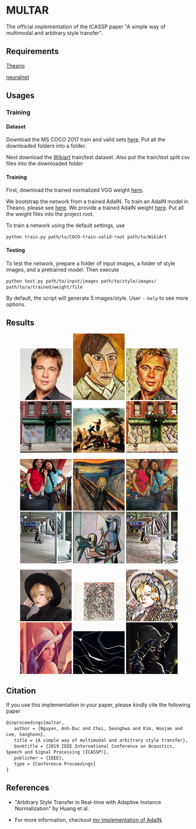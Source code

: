 # MULTAR

The official implementation of the ICASSP paper "A simple way of multimodal and arbitrary style transfer".

## Requirements

[Theano](http://deeplearning.net/software/theano/index.html)

[neuralnet](https://github.com/justanhduc/neuralnet)

## Usages

### Training
#### Dataset

Download the MS COCO 2017 train and valid sets [here](http://cocodataset.org/#download).
Put all the downloaded folders into a folder.
 
Next download the [Wikiart](https://www.kaggle.com/c/painter-by-numbers) train/test dataset.
Also put the train/test split csv files into the downloaded folder


#### Training

First, download the trained normalized VGG weight [here](https://github.com/ftokarev/tf-vgg-weights/raw/master/vgg19_weights_normalized.h5). 

We bootstrap the network from a trained AdaIN.
To train an AdaIN model in Theano, please see [here](https://github.com/justanhduc/AdaIN).
We provide a trained AdaIN weight [here](https://yonsei-my.sharepoint.com/:u:/g/personal/adnguyen_o365_yonsei_ac_kr/EQTNxXHb4h9Em2HE_OB-rggBmaAHeBD8yjYnwowTVDXpXQ?e=yoWBev).
Put all the weight files into the project root.

To train a network using the default settings, use

```
python train.py path/to/COCO-train-valid-root path/to/WikiArt
```

#### Testing

To test the network, prepare a folder of input images, a folder of style images, and a pretrained model.
Then execute

```
python test.py path/to/input/images path/to/style/images/ path/to/a/trained/weight/file
```

By default, the script will generate 5 images/style. User ```--help``` to see more options.

## Results

<p align='center'>
  <img src='samples/brad_pitt.jpg' width="140px">
  <img src='samples/picasso_self_portrait.jpg' width="140px">
  <img src='samples/brad_pitt_picasso_self_portrait.gif' width="140px">
  <img src='samples/000000008899_cropped.jpg' width="140px">
  <img src='samples/francisco-goya_the-kite-1778.jpg' width="140px">
  <img src='samples/000000008899_francisco-goya_the-kite-1778.gif' width="140px">
</p>

<p align='center'>
  <img src='samples/000000011699_cropped.jpg' width="140px">
  <img src='samples/scream.jpg' width="140px">
  <img src='samples/000000011699_scream.gif' width="140px">
  <img src='samples/000000012280_cropped.jpg' width="140px">
  <img src='samples/still_life_with_skull.jpg' width="140px">
  <img src='samples/000000012280_still_life_with_skull.gif' width="140px">
</p>

<p align='center'>
  <img src='samples/gianghi_cropped.jpg' width="140px">
  <img src='samples/brice-marden_letter-with-red-2009.jpg' width="140px">
  <img src='samples/gianghi_brice-marden_letter-with-red-2009.gif' width="140px">
  <img src='samples/lenna.jpg' width="140px">
  <img src='samples/en_campo_gris.jpg', width="140px">
  <img src='samples/lenna_en_campo_gris.gif' width="140px">
</p>

## Citation

If you use this implementation in your paper, please kindly cite the following paper

```
@inproceedings{multar,
   author = {Nguyen, Anh-Duc and Choi, Seonghwa and Kim, Woojae and Lee, Sanghoon},
   title = {A simple way of multimodal and arbitrary style transfer},
   booktitle = {2019 IEEE International Conference on Acoustics, Speech and Signal Processing (ICASSP)},
   publisher = {IEEE},
   type = {Conference Proceedings}
}
```

## References
- "Arbitrary Style Transfer in Real-time with Adaptive Instance Normalization" by Huang et al.

- For more information, checkout [my implementation of AdaIN](https://github.com/justanhduc/AdaIN).
